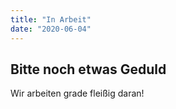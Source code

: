 ```yaml
---
title: "In Arbeit"
date: "2020-06-04"
---
```



## Bitte noch etwas Geduld
Wir arbeiten grade fleißig daran!
